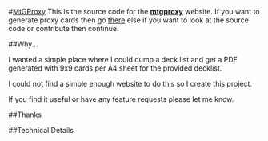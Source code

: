 
#[MtGProxy](http://mtgproxy.abicat.com)
This is the source code for the **[mtgproxy](http://mtgproxy.abicat.com)** website. If you want to generate proxy cards then go [there](mtgproxy.abicat.com)
else if you want to look at the source code or contribute then continue.


##Why...

I wanted a simple place where I could dump a deck list and get a PDF generated with 9x9 cards per A4 sheet for the provided decklist.

I could not find a simple enough website to do this so I create this project.

If you find it useful or have any feature requests please let me know.

##Thanks


##Technical Details
